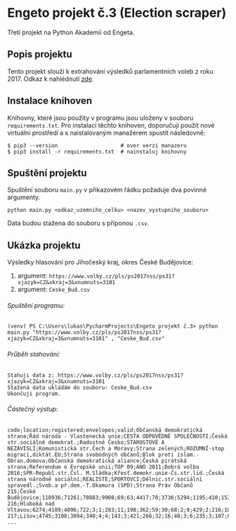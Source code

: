 # Engeto projekt č.3 (Election scraper)
Třetí projekt na Python Akademii od Engeta. 

## Popis projektu
Tento projekt slouží k extrahování výsledků parlamentních voleb z roku 2017. Odkaz k nahlédnutí [zde](https://www.volby.cz/pls/ps2017nss/ps3?xjazyk=CZ).

## Instalace knihoven
Knihovny, které jsou použity v programu jsou uloženy v souboru `requirements.txt`. Pro instalaci těchto knihoven, doporučuji použít nové virtuální prostředí a s naistalovaným manažerem spustit následovně:
```
$ pip3 --version                    # over verzi manazeru
$ pip3 install -r requirements.txt  # nainstaluj knihovny
```

## Spuštění projektu
Spuštění souboru `main.py` v přikazovém řádku požaduje dva povinné argumenty.
```
python main.py <odkaz_uzemniho_celku> <nazev_vystupniho_souboru>
```
Data budou stažena do souboru s příponou `.csv`.

## Ukázka projektu
Výsledky hlasování pro Jihočeský kraj, okres České Budějovice:

1. argument:  `https://www.volby.cz/pls/ps2017nss/ps31?xjazyk=CZ&xkraj=3&xnumnuts=3101`
2. argument:  `Ceske_Bud.csv`

###### Spuštění programu:
```
(venv) PS C:\Users\lukas\PycharmProjects\Engeto projekt č.3> python main.py "https://www.volby.cz/pls/ps2017nss/ps31?xjazyk=CZ&xkraj=3&xnumnuts=3101" , "Ceske_Bud.csv"
```

###### Průběh stahování:
```
Stahuji data z: https://www.volby.cz/pls/ps2017nss/ps31?xjazyk=CZ&xkraj=3&xnumnuts=3101
Stažená data ukládám do souboru: Ceske_Bud.csv
Ukončuji program.
```

###### Částečný výstup:
```
code;location;registered;envelopes;valid;Občanská demokratická strana;Řád národa - Vlastenecká unie;CESTA ODPOVĚDNÉ SPOLEČNOSTI;Česká str.sociálně demokrat.;Radostné Česko;STAROSTOVÉ A NEZÁVISLÍ;Komunistická str.Čech a Moravy;Strana zelených;ROZUMNÍ-stop migraci,diktát.EU;Strana svobodných občanů;Blok proti islam.-Obran.domova;Občanská demokratická aliance;Česká pirátská strana;Referendum o Evropské unii;TOP 09;ANO 2011;Dobrá volba 2016;SPR-Republ.str.Čsl. M.Sládka;Křesť.demokr.unie-Čs.str.lid.;Česká strana národně sociální;REALISTÉ;SPORTOVCI;Dělnic.str.sociální spravedl.;Svob.a př.dem.-T.Okamura (SPD);Strana Práv Občanů
215;České Budějovice;110936;71261;70883;9908;69;63;4417;70;3736;5294;1195;410;1526;55;156;7601;57;4675;19528;64;106;3525;81;1202;172;122;6616;235
216;Hluboká nad Vltavou;6274;4109;4096;722;3;1;283;11;198;362;59;30;68;2;9;429;2;216;1033;2;8;210;2;50;14;13;360;9
217;Lišov;4745;3108;3094;340;4;4;143;3;421;266;32;16;40;3;6;235;3;107;827;1;6;202;2;37;13;4;376;3
...
```
